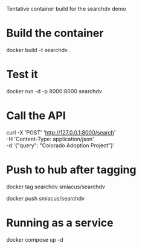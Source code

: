 Tentative container build for the searchdv demo


# Build the container
docker build -t searchdv .

# Test it
docker run -d -p 8000:8000 searchdv

# Call the API
curl -X 'POST' 'http://127.0.0.1:8000/search' \
     -H 'Content-Type: application/json' \
     -d '{"query": "Colorado Adoption Project"}'

# Push to hub after tagging
docker tag searchdv smiacus/searchdv

docker push smiacus/searchdv

# Running as a service

docker compose up -d
